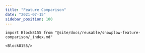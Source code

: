 ```yaml
---
title: "Feature Comparison"
date: "2021-07-15"
sidebar_position: 100
---
```


```mdx-code-block
import Block8155 from "@site/docs/reusable/snowplow-feature-comparison/_index.md"

<Block8155/>
```
